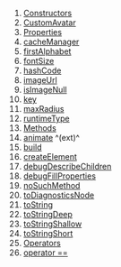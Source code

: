 1.  [Constructors](./CustomAvatar-class#constructors.md)
2.  [CustomAvatar](./CustomAvatar/CustomAvatar.md)
3.  [Properties](./CustomAvatar-class#instance-properties.md)
4.  [cacheManager](./CustomAvatar/cacheManager.md)
5.  [firstAlphabet](./CustomAvatar/firstAlphabet.md)
6.  [fontSize](./CustomAvatar/fontSize.md)
7.  [hashCode](https://api.flutter.dev/flutter/widgets/Widget/hashCode.html)
8.  [imageUrl](./CustomAvatar/imageUrl.md)
9.  [isImageNull](./CustomAvatar/isImageNull.md)
10. [key](https://api.flutter.dev/flutter/widgets/Widget/key.html)
11. [maxRadius](./CustomAvatar/maxRadius.md)
12. [runtimeType](https://api.flutter.dev/flutter/dart-core/Object/runtimeType.html)
13. [Methods](./CustomAvatar-class#instance-methods.md)
14. [animate](https://pub.dev/documentation/flutter_animate/4.5.0/flutter_animate/AnimateWidgetExtensions/animate.html)
    ^(ext)^
15. [build](./CustomAvatar/build.md)
16. [createElement](https://api.flutter.dev/flutter/widgets/StatelessWidget/createElement.html)
17. [debugDescribeChildren](https://api.flutter.dev/flutter/foundation/DiagnosticableTree/debugDescribeChildren.html)
18. [debugFillProperties](https://api.flutter.dev/flutter/widgets/Widget/debugFillProperties.html)
19. [noSuchMethod](https://api.flutter.dev/flutter/dart-core/Object/noSuchMethod.html)
20. [toDiagnosticsNode](https://api.flutter.dev/flutter/foundation/DiagnosticableTree/toDiagnosticsNode.html)
21. [toString](https://api.flutter.dev/flutter/foundation/Diagnosticable/toString.html)
22. [toStringDeep](https://api.flutter.dev/flutter/foundation/DiagnosticableTree/toStringDeep.html)
23. [toStringShallow](https://api.flutter.dev/flutter/foundation/DiagnosticableTree/toStringShallow.html)
24. [toStringShort](https://api.flutter.dev/flutter/widgets/Widget/toStringShort.html)
25. [Operators](./CustomAvatar-class#operators.md)
26. [operator
    ==](https://api.flutter.dev/flutter/widgets/Widget/operator_equals.html)
